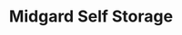 ---
title: "Midgard Self Storage"
url: /key-west/midgard-self-storage-catherine-street/
shop: storage rental
---
